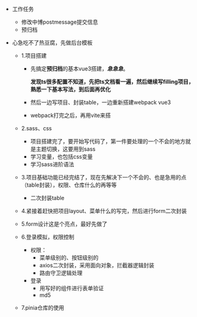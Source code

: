- 工作任务
  - 修改中博postmessage提交信息
  - 预归档

- 心急吃不了热豆腐，先做后台模板
  - 1.项目搭建
    - 先搞定**预归档**的基本vue3搭建，***急急急***。

      **发现ts很多配置不知道，先把ts文档看一遍，然后继续写filling项目，熟悉一下基本写法，到后面再优化**
    - 然后一边写项目、封装table，一边重新搭建webpack vue3
    - webpack打完之后，再用vite来搭

  - 2.sass、css
    - 项目搭建完了，要开始写代码了，第一件要处理的一个不会的地方就是主题切换，这要用到sass
    - 学习变量，也包括css变量
    - 学习sass进阶语法
  - 3.项目基础功能已经完结了，现在先解决下一个不会的、也是急用的点（table封装），权限、仓库什么的再等等
    - 二次封装table
  - 4.紧接着赶快把项目layout、菜单什么的写完，然后进行form二次封装
  - 5.form设计这是个亮点，最好先做了
  - 6.登录模拟，权限控制
    - 权限：
      - 菜单级别的、按钮级别的
      - axios二次封装，采用面向对象，拦截器逻辑封装
      - 路由守卫逻辑处理
    - 登录
      - 用写好的组件进行表单验证
      - md5
  - 7.pinia仓库的使用